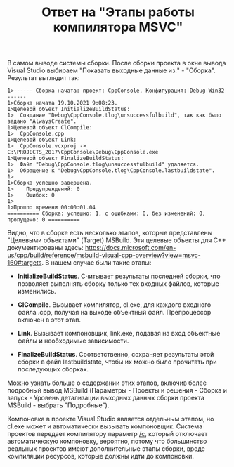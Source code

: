 ﻿---
title: "Ответ на \"Этапы работы компилятора MSVC\""
se.owner.user_id: 240512
se.owner.display_name: "MSDN.WhiteKnight"
se.owner.link: "https://ru.stackoverflow.com/users/240512/msdn-whiteknight"
se.answer_id: 1339961
se.question_id: 1338982
se.post_type: answer
se.is_accepted: True
---
<p>В самом выводе системы сборки. После сборки проекта в окне вывода Visual Studio выбираем &quot;Показать выходные данные из:&quot; - &quot;Сборка&quot;. Результат выглядит так:</p>

<pre class="lang-none prettyprint-override"><code>1&gt;------ Сборка начата: проект: CppConsole, Конфигурация: Debug Win32 ------
1&gt;Сборка начата 19.10.2021 9:08:23.
1&gt;Целевой объект InitializeBuildStatus:
1&gt;  Создание &quot;Debug\CppConsole.tlog\unsuccessfulbuild&quot;, так как было задано &quot;AlwaysCreate&quot;.
1&gt;Целевой объект ClCompile:
1&gt;  CppConsole.cpp
1&gt;Целевой объект Link:
1&gt;  CppConsole.vcxproj -&gt; C:\PROJECTS_2017\CppConsole\Debug\CppConsole.exe
1&gt;Целевой объект FinalizeBuildStatus:
1&gt;  Файл &quot;Debug\CppConsole.tlog\unsuccessfulbuild&quot; удаляется.
1&gt;  Обращение к &quot;Debug\CppConsole.tlog\CppConsole.lastbuildstate&quot;.
1&gt;
1&gt;Сборка успешно завершена.
1&gt;    Предупреждений: 0
1&gt;    Ошибок: 0
1&gt;
1&gt;Прошло времени 00:00:01.04
========== Сборка: успешно: 1, с ошибками: 0, без изменений: 0, пропущено: 0 ==========
</code></pre>
<p>Видно, что в сборке есть несколько этапов, которые представлены &quot;Целевыми объектами&quot; (Target) MSBuild. Эти целевые объекты для С++ документированы здесь: <a href="https://docs.microsoft.com/en-us/cpp/build/reference/msbuild-visual-cpp-overview?view=msvc-160#targets" rel="nofollow noreferrer">https://docs.microsoft.com/en-us/cpp/build/reference/msbuild-visual-cpp-overview?view=msvc-160#targets</a>. В нашем случае были такие этапы:</p>
<ul>
<li><p><strong>InitializeBuildStatus</strong>. Считывает результаты последней сборки, что позволяет выполнять сборку только тех входных файлов, которые изменились.</p>
</li>
<li><p><strong>ClCompile</strong>. Вызывает компилятор, cl.exe, для каждого входного файла .cpp, получая на выходе объектный файл. Препроцессор включен в этот этап.</p>
</li>
<li><p><strong>Link</strong>. Вызывает компоновщик, link.exe, подавая на вход объектные файлы и необходимые зависимости.</p>
</li>
<li><p><strong>FinalizeBuildStatus</strong>. Соответственно, сохраняет результаты этой сборки в файл lastbuildstate, чтобы их можно было прочитать при последующих сборках.</p>
</li>
</ul>
<p>Можно узнать больше о содержании этих этапов, включив более подробный вывод MSBuild (Параметры - Проекты и решения - Сборка и запуск - Уровень детализации выходных данных сборки проекта MSBuild - выбрать &quot;Подробные&quot;).</p>
<p>Компоновка в проекте Visual Studio является отдельным этапом, но cl.exe может и автоматически вызывать компоновщик. Система проектов передает компилятору параметр <a href="https://docs.microsoft.com/en-us/cpp/build/reference/c-compile-without-linking?view=msvc-160" rel="nofollow noreferrer">/c</a>, который отключает автоматическую компоновку, вероятно, потому что большинство реальных проектов имеют дополнительные этапы сборки, вроде компиляции ресурсов, которые должны идти до компоновки.</p>
